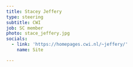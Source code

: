 ```yaml
---
title: Stacey Jeffery
type: steering
subtitle: CWI
job: SC member
photo: stace_jeffery.jpg
socials:
  - link: 'https://homepages.cwi.nl/~jeffery/'
    name: Site

---
```

